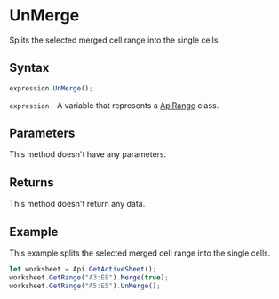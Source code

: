 # UnMerge

Splits the selected merged cell range into the single cells.

## Syntax

```javascript
expression.UnMerge();
```

`expression` - A variable that represents a [ApiRange](../ApiRange.md) class.

## Parameters

This method doesn't have any parameters.

## Returns

This method doesn't return any data.

## Example

This example splits the selected merged cell range into the single cells.

```javascript editor-xlsx
let worksheet = Api.GetActiveSheet();
worksheet.GetRange("A3:E8").Merge(true);
worksheet.GetRange("A5:E5").UnMerge();
```
